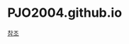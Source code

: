 # PJO2004.github.io

[참조](https://velog.io/@ddorong/%EC%BB%B4%EA%B3%B5-%EC%84%9D%EC%82%AC%EC%83%9D%EC%9D%98-%EA%B0%9C%EB%B0%9C%EC%9E%90-%ED%8F%AC%ED%8A%B8%ED%8F%B4%EB%A6%AC%EC%98%A4-%EC%9E%91%EC%84%B1%EB%B2%95)